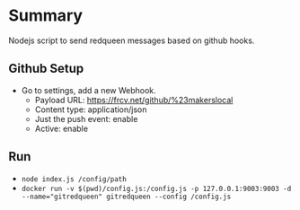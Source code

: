# Summary
Nodejs script to send redqueen messages based on github hooks.

## Github Setup
* Go to settings, add a new Webhook. 
  * Payload URL: https://frcv.net/github/%23makerslocal
  * Content type: application/json
  * Just the push event: enable
  * Active: enable

## Run
* ```node index.js /config/path```
* ```docker run -v $(pwd)/config.js:/config.js -p 127.0.0.1:9003:9003 -d --name="gitredqueen" gitredqueen --config /config.js```
